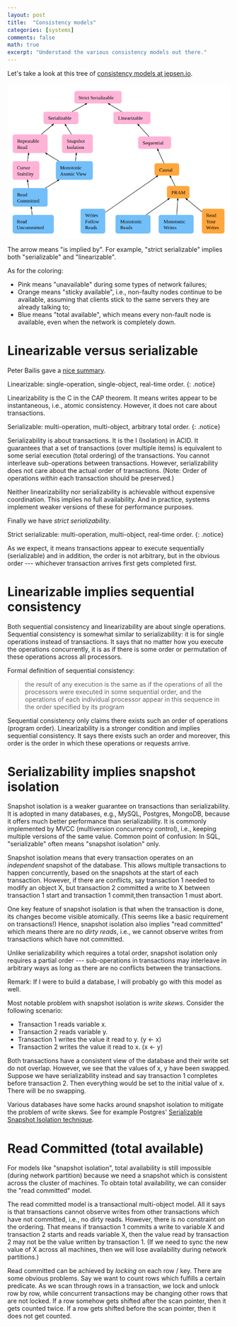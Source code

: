 ```yaml
---
layout: post
title:  "Consistency models"
categories: [systems]
comments: false
math: true
excerpt: "Understand the various consistency models out there."
---
```


Let's take a look at this tree of [consistency models at jepsen.io](https://jepsen.io/consistency).

![consistency models from jepsen.io](/img/jepsen_consistency.png)

The arrow means "is implied by". For example, "strict serializable" implies both "serializable" and "linearizable".

As for the coloring:
* Pink means "unavailable" during some types of network failures;
* Orange means "sticky available", i.e., non-faulty nodes continue to be available, assuming that clients stick to the same servers they are already talking to;
* Blue means "total available", which means every non-fault node is available, even when the network is completely down.

# Linearizable versus serializable

Peter Bailis gave a [nice summary](http://www.bailis.org/blog/linearizability-versus-serializability/).

Linearizable: single-operation, single-object, real-time order.
{: .notice}

Linearizability is the C in the CAP theorem. It means writes appear to be instantaneous, i.e., atomic consistency. However, it does not care about transactions.

Serializable: multi-operation, multi-object, arbitrary total order.
{: .notice}

Serializability is about transactions. It is the I (Isolation) in ACID. It guarantees that a set of transactions (over multiple items) is equivalent to some serial execution (total ordering) of the transactions. You cannot interleave sub-operations between transactions. However, serializability does not care about the actual order of transactions. (Note: Order of operations *within* each transaction should be preserved.)

Neither linearizability nor serializability is achievable without expensive coordination. This implies no full availability. And in practice, systems implement weaker versions of these for performance purposes.

Finally we have *strict serializability*.

Strict serializable: multi-operation, multi-object, real-time order.
{: .notice}

As we expect, it means transactions appear to execute sequentially (serializable) and in addition, the order is not arbitrary, but in the obvious order --- whichever transaction arrives first gets completed first.

# Linearizable implies sequential consistency

Both sequential consistency and linearizability are about single operations. Sequential consistency is somewhat similar to serializability: it is for single operations instead of transactions. It says that no matter how you execute the operations concurrently, it is as if there is some order or permutation of these operations across all processors.

Formal definition of sequential consistency:
> the result of any execution is the same as if the operations of all the processors were executed in some sequential order, and the operations of each individual processor appear in this sequence in the order specified by its program

Sequential consistency only claims there exists such an order of operations (program order). Linearizability is a stronger condition and implies sequential consistency. It says there exists such an order and moreover, this order is the order in which these operations or requests arrive.

# Serializability implies snapshot isolation

Snapshot isolation is a weaker guarantee on transactions than serializability. It is adopted in many databases, e.g., MySQL, Postgres, MongoDB, because it offers much better performance than serializability. It is commonly implemented by MVCC (multiversion concurrency control), i.e., keeping multiple versions of the same value. Common point of confusion: In SQL, "serializable" often means "snapshot isolation" only.

Snapshot isolation means that every transaction operates on an *independent* snapshot of the database. This allows multiple transactions to happen concurrently, based on the snapshots at the start of each transaction. However, if there are conflicts, say transaction 1 needed to modify an object X, but transaction 2 committed a write to X between transaction 1 start and transaction 1 commit,then transaction 1 must abort.

One key feature of snapshot isolation is that when the transaction is done, its changes become visible atomically. (This seems like a basic requirement on transactions!) Hence, snapshot isolation also implies "read committed" which means there are no *dirty reads*, i.e., we cannot observe writes from transactions which have not committed.

Unlike serializability which requires a total order, snapshot isolation only requires a partial order --- sub-operations in transactions may interleave in arbitrary ways as long as there are no conflicts between the transactions.

Remark: If I were to build a database, I will probably go with this model as well.

Most notable problem with snapshot isolation is *write skews*. Consider the following scenario:
* Transaction 1 reads variable x.
* Transaction 2 reads variable y.
* Transaction 1 writes the value it read to y. (y <- x)
* Transaction 2 writes the value it read to x. (x <- y)

Both transactions have a consistent view of the database and their write set do not overlap. However, we see that the values of x, y have been swapped. Suppose we have serializability instead and say transaction 1 completes before transaction 2. Then everything would be set to the initial value of x. There will be no swapping.

Various databases have some hacks around snapshot isolation to mitigate the problem of write skews. See for example Postgres' [Serializable Snapshot Isolation technique](https://drkp.net/papers/ssi-vldb12.pdf).

# Read Committed (total available)

For models like "snapshot isolation", total availability is still impossible (during network partition) because we need a snapshot which is consistent across the cluster of machines. To obtain total availability, we can consider the "read committed" model.

The read committed model is a transactional multi-object model. All it says is that transactions cannot observe writes from other transactions which have not committed, i.e., no dirty reads. However, there is no constraint on the ordering. That means if transaction 1 commits a write to variable X and transaction 2 starts and reads variable X, then the value read by transaction 2 may not be the value written by transaction 1. (If we need to sync the new value of X across all machines, then we will lose availability during network partitions.)

Read committed can be achieved by *locking* on each row / key. There are some obvious problems. Say we want to count rows which fulfills a certain predicate. As we scan through rows in a transaction, we lock and unlock row by row, while concurrent transactions may be changing other rows that are not locked. If a row somehow gets shifted after the scan pointer, then it gets counted twice. If a row gets shifted before the scan pointer, then it does not get counted.
